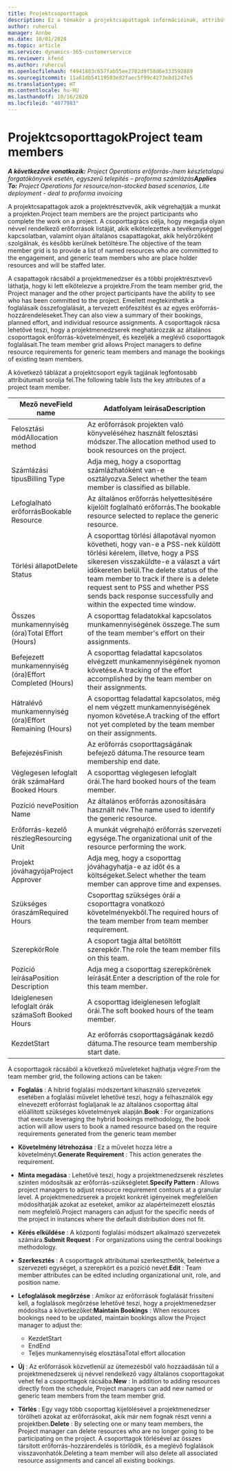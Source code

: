 ```yaml
---
title: Projektcsoporttagok
description: Ez a témakör a projektcsapattagok információinak, attribútumainak és ütemezésének kezelését ismerteti.
author: ruhercul
manager: Annbe
ms.date: 10/01/2020
ms.topic: article
ms.service: dynamics-365-customerservice
ms.reviewer: kfend
ms.author: ruhercul
ms.openlocfilehash: f4941803c657fab55ee2702d9f58d6e333592889
ms.sourcegitcommit: 11a61db54119503e82faec5f99c4273e8d1247e5
ms.translationtype: HT
ms.contentlocale: hu-HU
ms.lasthandoff: 10/16/2020
ms.locfileid: "4077983"
---
```

# <a name="project-team-members"></a><span data-ttu-id="d96fb-103">Projektcsoporttagok</span><span class="sxs-lookup"><span data-stu-id="d96fb-103">Project team members</span></span>

<span data-ttu-id="d96fb-104">_**A következőre vonatkozik:** Project Operations erőforrás-/nem készletalapú forgatókönyvek esetén, egyszerű telepítés – proforma számlázás_</span><span class="sxs-lookup"><span data-stu-id="d96fb-104">_**Applies To:** Project Operations for resource/non-stocked based scenarios, Lite deployment - deal to proforma invoicing_</span></span>

<span data-ttu-id="d96fb-105">A projektcsapattagok azok a projektrésztvevők, akik végrehajtják a munkát a projekten.</span><span class="sxs-lookup"><span data-stu-id="d96fb-105">Project team members are the project participants who complete the work on a project.</span></span> <span data-ttu-id="d96fb-106">A csoporttagrács célja, hogy megadja olyan névvel rendelkező erőforrások listáját, akik elkötelezettek a tevékenységgel kapcsolatban, valamint olyan általános csapattagokat, akik helyőrzőként szolgálnak, és később kerülnek betöltésre.</span><span class="sxs-lookup"><span data-stu-id="d96fb-106">The objective of the team member grid is to provide a list of named resources who are committed to the engagement, and generic team members who are place holder resources and will be staffed later.</span></span>

<span data-ttu-id="d96fb-107">A csapattagok rácsából a projektmenedzser és a többi projektrésztvevő láthatja, hogy ki lett elkötelezve a projektre.</span><span class="sxs-lookup"><span data-stu-id="d96fb-107">From the team member grid, the Project manager and the other project participants have the ability to see who has been committed to the project.</span></span> <span data-ttu-id="d96fb-108">Emellett megtekinthetik a foglalásaik összefoglalását, a tervezett erőfeszítést és az egyes erőforrás-hozzárendeléseket.</span><span class="sxs-lookup"><span data-stu-id="d96fb-108">They can also view a summary of their bookings, planned effort, and individual resource assignments.</span></span> <span data-ttu-id="d96fb-109">A csoporttagok rácsa lehetővé teszi, hogy a projektmenedzserek meghatározzák az általános csoporttagok erőforrás-követelményeit, és kezeljék a meglévő csoporttagok foglalásait.</span><span class="sxs-lookup"><span data-stu-id="d96fb-109">The team member grid allows Project managers to define resource requirements for generic team members and manage the bookings of existing team members.</span></span>

<span data-ttu-id="d96fb-110">A következő táblázat a projektcsoport egyik tagjának legfontosabb attribútumait sorolja fel.</span><span class="sxs-lookup"><span data-stu-id="d96fb-110">The following table lists the key attributes of a project team member.</span></span>

| <span data-ttu-id="d96fb-111">Mező neve</span><span class="sxs-lookup"><span data-stu-id="d96fb-111">Field name</span></span>          | <span data-ttu-id="d96fb-112">Adatfolyam leírása</span><span class="sxs-lookup"><span data-stu-id="d96fb-112">Description</span></span>                                                                                                                                                                  |
|--------------------------|-----------------------------------------------------------------------------------------------------------------------------------------------------------------------------------|
| <span data-ttu-id="d96fb-113">Felosztási mód</span><span class="sxs-lookup"><span data-stu-id="d96fb-113">Allocation method</span></span>        | <span data-ttu-id="d96fb-114">Az erőforrások projekten való könyveléséhez használt felosztási módszer.</span><span class="sxs-lookup"><span data-stu-id="d96fb-114">The allocation method used to book resources on the project.</span></span>                                                                         |
| <span data-ttu-id="d96fb-115">Számlázási típus</span><span class="sxs-lookup"><span data-stu-id="d96fb-115">Billing Type</span></span>             | <span data-ttu-id="d96fb-116">Adja meg, hogy a csoporttag számlázhatóként van-e osztályozva.</span><span class="sxs-lookup"><span data-stu-id="d96fb-116">Select whether the team member is classified as billable.</span></span>                                                                                                                                       |
| <span data-ttu-id="d96fb-117">Lefoglalható erőforrás</span><span class="sxs-lookup"><span data-stu-id="d96fb-117">Bookable Resource</span></span>        | <span data-ttu-id="d96fb-118">Az általános erőforrás helyettesítésére kijelölt foglalható erőforrás.</span><span class="sxs-lookup"><span data-stu-id="d96fb-118">The bookable resource selected to replace the generic resource.</span></span>                                                                                                                   |
| <span data-ttu-id="d96fb-119">Törlési állapot</span><span class="sxs-lookup"><span data-stu-id="d96fb-119">Delete Status</span></span>            | <span data-ttu-id="d96fb-120">A csoporttag törlési állapotával nyomon követheti, hogy van-e a PSS-nek küldött törlési kérelem, illetve, hogy a PSS sikeresen visszaküldte-e a választ a várt időkereten belül.</span><span class="sxs-lookup"><span data-stu-id="d96fb-120">The delete status of the team member to track if there is a delete request sent to PSS and whether PSS sends back response successfully and within the expected time window.</span></span> |
| <span data-ttu-id="d96fb-121">Összes munkamennyiség (óra)</span><span class="sxs-lookup"><span data-stu-id="d96fb-121">Total Effort (Hours)</span></span>     | <span data-ttu-id="d96fb-122">A csoporttag feladatokkal kapcsolatos munkamennyiségének összege.</span><span class="sxs-lookup"><span data-stu-id="d96fb-122">The sum of the team member's effort on their assignments.</span></span>                                                                                                                         |
| <span data-ttu-id="d96fb-123">Befejezett munkamennyiség (óra)</span><span class="sxs-lookup"><span data-stu-id="d96fb-123">Effort Completed (Hours)</span></span> | <span data-ttu-id="d96fb-124">A csoporttag feladattal kapcsolatos elvégzett munkamennyiségének nyomon követése.</span><span class="sxs-lookup"><span data-stu-id="d96fb-124">A tracking of the effort accomplished by the team member on their assignments.</span></span>                                                                                           |
| <span data-ttu-id="d96fb-125">Hátralévő munkamennyiség (óra)</span><span class="sxs-lookup"><span data-stu-id="d96fb-125">Effort Remaining (Hours)</span></span> | <span data-ttu-id="d96fb-126">A csoporttag feladattal kapcsolatos, még el nem végzett munkamennyiségének nyomon követése.</span><span class="sxs-lookup"><span data-stu-id="d96fb-126">A tracking of the effort not yet completed by the team member on their assignments.</span></span>                                                                                    |
| <span data-ttu-id="d96fb-127">Befejezés</span><span class="sxs-lookup"><span data-stu-id="d96fb-127">Finish</span></span>                   | <span data-ttu-id="d96fb-128">Az erőforrás csoporttagságának befejező dátuma.</span><span class="sxs-lookup"><span data-stu-id="d96fb-128">The resource team membership end date.</span></span>                                                                                                                                            |
| <span data-ttu-id="d96fb-129">Véglegesen lefoglalt órák száma</span><span class="sxs-lookup"><span data-stu-id="d96fb-129">Hard Booked Hours</span></span>        | <span data-ttu-id="d96fb-130">A csoporttag véglegesen lefoglalt órái.</span><span class="sxs-lookup"><span data-stu-id="d96fb-130">The hard booked hours of the team member.</span></span>                                                                                                                                                                |
| <span data-ttu-id="d96fb-131">Pozíció neve</span><span class="sxs-lookup"><span data-stu-id="d96fb-131">Position Name</span></span>            | <span data-ttu-id="d96fb-132">Az általános erőforrás azonosítására használt név.</span><span class="sxs-lookup"><span data-stu-id="d96fb-132">The name used to identify the generic resource.</span></span>                                                                                                                                   |
| <span data-ttu-id="d96fb-133">Erőforrás-kezelő részleg</span><span class="sxs-lookup"><span data-stu-id="d96fb-133">Resourcing Unit</span></span>          | <span data-ttu-id="d96fb-134">A munkát végrehajtó erőforrás szervezeti egysége.</span><span class="sxs-lookup"><span data-stu-id="d96fb-134">The organizational unit of the resource performing the work.</span></span>                                                                                                                      |
| <span data-ttu-id="d96fb-135">Projekt jóváhagyója</span><span class="sxs-lookup"><span data-stu-id="d96fb-135">Project Approver</span></span>         | <span data-ttu-id="d96fb-136">Adja meg, hogy a csoporttag jóváhagyhatja-e az időt és a költségeket.</span><span class="sxs-lookup"><span data-stu-id="d96fb-136">Select whether the team member can approve time and expenses.</span></span>                                                                                                                     |
| <span data-ttu-id="d96fb-137">Szükséges óraszám</span><span class="sxs-lookup"><span data-stu-id="d96fb-137">Required Hours</span></span>           | <span data-ttu-id="d96fb-138">Csoporttag szükséges órái a csoporttagra vonatkozó követelményekből.</span><span class="sxs-lookup"><span data-stu-id="d96fb-138">The required hours of the team member from team member requirement.</span></span>                                                                                                                       |
| <span data-ttu-id="d96fb-139">Szerepkör</span><span class="sxs-lookup"><span data-stu-id="d96fb-139">Role</span></span>                     | <span data-ttu-id="d96fb-140">A csoport tagja által betöltött szerepkör.</span><span class="sxs-lookup"><span data-stu-id="d96fb-140">The role the team member fills on this team.</span></span>                                                                                                                                |
| <span data-ttu-id="d96fb-141">Pozíció leírása</span><span class="sxs-lookup"><span data-stu-id="d96fb-141">Position Description</span></span>     | <span data-ttu-id="d96fb-142">Adja meg a csoporttag szerepkörének leírását.</span><span class="sxs-lookup"><span data-stu-id="d96fb-142">Enter a description of the role for this team member.</span></span>                                                                                                                             |
| <span data-ttu-id="d96fb-143">Ideiglenesen lefoglalt órák száma</span><span class="sxs-lookup"><span data-stu-id="d96fb-143">Soft Booked Hours</span></span>        | <span data-ttu-id="d96fb-144">A csoporttag ideiglenesen lefoglalt órái.</span><span class="sxs-lookup"><span data-stu-id="d96fb-144">The soft booked hours of the team member.</span></span>                                                                                                                                                                 |
| <span data-ttu-id="d96fb-145">Kezdet</span><span class="sxs-lookup"><span data-stu-id="d96fb-145">Start</span></span>                    | <span data-ttu-id="d96fb-146">Az erőforrás csoporttagságának kezdő dátuma.</span><span class="sxs-lookup"><span data-stu-id="d96fb-146">The resource team membership start date.</span></span>                                                                                                                                          |

<span data-ttu-id="d96fb-147">A csoporttagok rácsából a következő műveleteket hajthatja végre:</span><span class="sxs-lookup"><span data-stu-id="d96fb-147">From the team member grid, the following actions can be taken:</span></span>

- <span data-ttu-id="d96fb-148">**Foglalás** : A hibrid foglalási módszertant kihasználó szervezetek esetében a foglalási művelet lehetővé teszi, hogy a felhasználók egy elnevezett erőforrást foglaljanak le az általános csoporttag által előállított szükséges követelmények alapján.</span><span class="sxs-lookup"><span data-stu-id="d96fb-148">**Book** : For organizations that execute leveraging the hybrid bookings methodology, the book action will allow users to book a named resource based on the require requirements generated from the generic team member</span></span>
- <span data-ttu-id="d96fb-149">**Követelmény létrehozása** : Ez a művelet hozza létre a követelményt.</span><span class="sxs-lookup"><span data-stu-id="d96fb-149">**Generate Requirement** : This action generates the requirement.</span></span>
- <span data-ttu-id="d96fb-150">**Minta megadása** : Lehetővé teszi, hogy a projektmenedzserek részletes szinten módosítsák az erőforrás-szükségletet.</span><span class="sxs-lookup"><span data-stu-id="d96fb-150">**Specify Pattern** : Allows project managers to adjust resource requirement contours at a granular level.</span></span> <span data-ttu-id="d96fb-151">A projektmenedzserek a projekt konkrét igényeinek megfelelően módosíthatják azokat az eseteket, amikor az alapértelmezett elosztás nem megfelelő.</span><span class="sxs-lookup"><span data-stu-id="d96fb-151">Project managers can adjust for the specific needs of the project in instances where the default distribution does not fit.</span></span>
- <span data-ttu-id="d96fb-152">**Kérés elküldése** : A központi foglalási módszert alkalmazó szervezetek számára.</span><span class="sxs-lookup"><span data-stu-id="d96fb-152">**Submit Request** : For organizations using the central bookings methodology.</span></span>
- <span data-ttu-id="d96fb-153">**Szerkesztés** : A csoporttagok attribútumai szerkeszthetők, beleértve a szervezeti egységet, a szerepkört és a pozíció nevét.</span><span class="sxs-lookup"><span data-stu-id="d96fb-153">**Edit** : Team member attributes can be edited including organizational unit, role, and position name.</span></span>
- <span data-ttu-id="d96fb-154">**Lefoglalások megőrzése** : Amikor az erőforrások foglalását frissíteni kell, a foglalások megőrzése lehetővé teszi, hogy a projektmenedzser módosítsa a következőket:</span><span class="sxs-lookup"><span data-stu-id="d96fb-154">**Maintain Bookings** : When resources bookings need to be updated, maintain bookings allow the Project manager to adjust the:</span></span>

    - <span data-ttu-id="d96fb-155">Kezdet</span><span class="sxs-lookup"><span data-stu-id="d96fb-155">Start</span></span>
    - <span data-ttu-id="d96fb-156">End</span><span class="sxs-lookup"><span data-stu-id="d96fb-156">End</span></span>
    - <span data-ttu-id="d96fb-157">Teljes munkamennyiség elosztása</span><span class="sxs-lookup"><span data-stu-id="d96fb-157">Total effort allocation</span></span>

- <span data-ttu-id="d96fb-158">**Új** : Az erőforrások közvetlenül az ütemezésből való hozzáadásán túl a projektmenedzserek új névvel rendelkező vagy általános csoporttagokat vehet fel a csoporttagok rácsába.</span><span class="sxs-lookup"><span data-stu-id="d96fb-158">**New** : In addition to adding resources directly from the schedule, Project managers can add new named or generic team members from the team member grid.</span></span>
- <span data-ttu-id="d96fb-159">**Törlés** : Egy vagy több csoporttag kijelölésével a projektmenedzser törölheti azokat az erőforrásokat, akik már nem fognak részt venni a projektben.</span><span class="sxs-lookup"><span data-stu-id="d96fb-159">**Delete** : By selecting one or many team members, the Project manager can delete resources who are no longer going to be participating on the project.</span></span> <span data-ttu-id="d96fb-160">A csoporttagok törlésével az összes társított erőforrás-hozzárendelés is törlődik, és a meglévő foglalások visszavonhatók.</span><span class="sxs-lookup"><span data-stu-id="d96fb-160">Deleting a team member will also delete all associated resource assignments and  cancel all existing bookings.</span></span>
